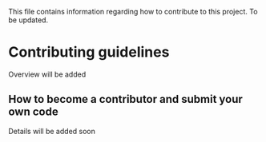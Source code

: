 This file contains information regarding how to contribute to this project. To be updated.

# Contributing guidelines
Overview will be added

## How to become a contributor and submit your own code
Details will be added soon
